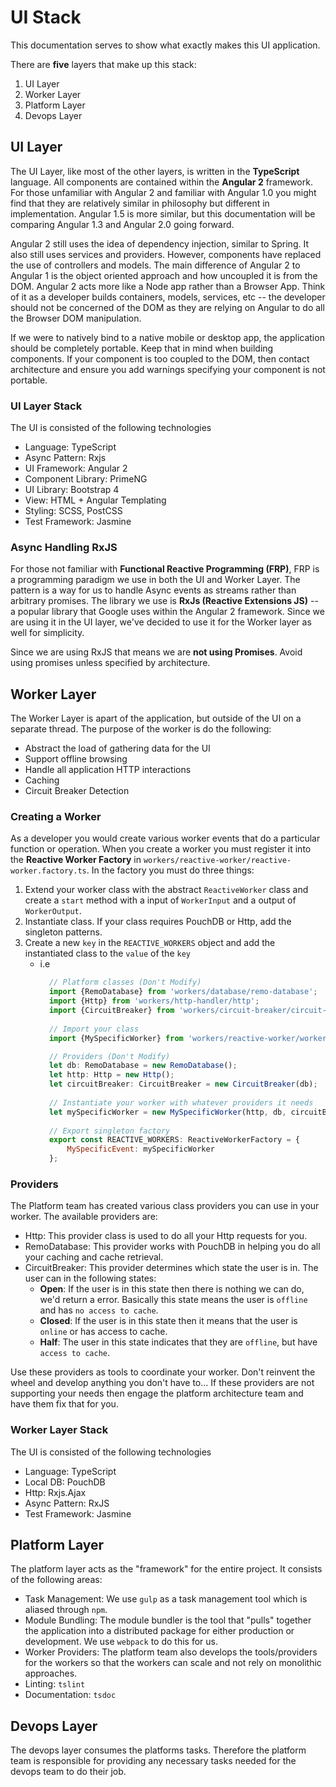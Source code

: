 # UI Stack

This documentation serves to show what exactly makes this UI application.


 
There are **five** layers that make up this stack:

1. UI Layer
2. Worker Layer
3. Platform Layer
4. Devops Layer

## UI Layer

The UI Layer, like most of the other layers, is written in the **TypeScript**
language. All components are contained within the **Angular 2** framework.
For those unfamiliar with Angular 2 and familiar with Angular 1.0 you 
might find that they are relatively similar in philosophy but different 
in implementation. Angular 1.5 is more similar, but this documentation
will be comparing Angular 1.3 and Angular 2.0 going forward.

Angular 2 still uses the idea of dependency injection, similar to Spring.
It also still uses services and providers. However, components have 
replaced the use of controllers and models. The main difference of Angular
2 to Angular 1 is the object oriented approach and how uncoupled it is 
from the DOM. Angular 2 acts more like a Node app rather than a Browser 
App. Think of it as a developer builds containers, models, services, etc
-- the developer should not be concerned of the DOM as they are relying 
on Angular to do all the Browser DOM manipulation.

If we were to natively bind to a native mobile or desktop app, the 
application should be completely portable. Keep that in mind when 
building components. If your component is too coupled to the DOM, then 
contact architecture and ensure you add warnings specifying your 
component is not portable.

### UI Layer Stack

The UI is consisted of the following technologies

* Language: TypeScript
* Async Pattern: Rxjs
* UI Framework: Angular 2
* Component Library: PrimeNG
* UI Library: Bootstrap 4
* View: HTML + Angular Templating
* Styling: SCSS, PostCSS
* Test Framework: Jasmine

### Async Handling RxJS

For those not familiar with **Functional Reactive Programming (FRP)**, 
FRP is a programming paradigm we use in both the UI and Worker Layer. 
The pattern is a way for us to handle Async events as streams rather 
than arbitrary promises. The library we use is **RxJs (Reactive Extensions
JS)** -- a popular library that Google uses within the Angular 2 framework.
Since we are using it in the UI layer, we've decided to use it for the 
Worker layer as well for simplicity.

Since we are using RxJS that means we are **not using Promises**. Avoid
using promises unless specified by architecture.

## Worker Layer

The Worker Layer is apart of the application, but outside of the UI on a
separate thread. The purpose of the worker is do the following:
 
* Abstract the load of gathering data for the UI
* Support offline browsing
* Handle all application HTTP interactions
* Caching
* Circuit Breaker Detection

### Creating a Worker

As a developer you would create various worker events that do a 
particular function or operation. When you create a worker you must 
register it into the **Reactive Worker Factory** in 
`workers/reactive-worker/reactive-worker.factory.ts`. In the factory you
must do three things:

1. Extend your worker class with the abstract `ReactiveWorker` class and
create a `start` method with a input of `WorkerInput` and a output of
`WorkerOutput`.
2. Instantiate class. If your class requires PouchDB or Http, add the
singleton patterns.
3. Create a new `key` in the `REACTIVE_WORKERS` object and add the 
instantiated class to the `value` of the `key`
    * i.e 
      ```js
        // Platform classes (Don't Modify)
        import {RemoDatabase} from 'workers/database/remo-database';
        import {Http} from 'workers/http-handler/http';
        import {CircuitBreaker} from 'workers/circuit-breaker/circuit-breaker';
        
        // Import your class
        import {MySpecificWorker} from 'workers/reactive-worker/workers/my-specific-worker';
      
        // Providers (Don't Modify)
        let db: RemoDatabase = new RemoDatabase();
        let http: Http = new Http();
        let circuitBreaker: CircuitBreaker = new CircuitBreaker(db);
        
        // Instantiate your worker with whatever providers it needs
        let mySpecificWorker = new MySpecificWorker(http, db, circuitBreaker);
          
        // Export singleton factory
        export const REACTIVE_WORKERS: ReactiveWorkerFactory = {
            MySpecificEvent: mySpecificWorker
        }; 
      ```

### Providers

The Platform team has created various class providers you can use in your
worker. The available providers are:

* Http: This provider class is used to do all your Http requests for you.
* RemoDatabase: This provider works with PouchDB in helping you do all
your caching and cache retrieval.
* CircuitBreaker: This provider determines which state the user is in. 
The user can in the following states:
    * **Open**: If the user is in this state then there is nothing we can do,
    we'd return a error. Basically this state means the user is `offline`
    and has `no access to cache`.
    * **Closed**: If the user is in this state then it means that the user is
    `online` or has access to cache.
    * **Half**: The user in this state indicates that they are `offline`, but
    have `access to cache`.
    
Use these providers as tools to coordinate your worker. Don't reinvent 
the wheel and develop anything you don't have to... If these providers 
are not supporting your needs then engage the platform architecture team
and have them fix that for you.

### Worker Layer Stack

The UI is consisted of the following technologies

* Language: TypeScript
* Local DB: PouchDB
* Http: Rxjs.Ajax
* Async Pattern: RxJS
* Test Framework: Jasmine

## Platform Layer

The platform layer acts as the "framework" for the entire project. It 
consists of the following areas:

* Task Management: We use `gulp` as a task management tool which is 
aliased through `npm`.
* Module Bundling: The module bundler is the tool that "pulls" together
the application into a distributed package for either production or 
development. We use `webpack` to do this for us.
* Worker Providers: The platform team also develops the tools/providers
for the workers so that the workers can scale and not rely on monolithic
approaches.
* Linting: `tslint`
* Documentation: `tsdoc`

## Devops Layer

The devops layer consumes the platforms tasks. Therefore the platform 
team is responsible for providing any necessary tasks needed for the 
devops team to do their job.
